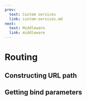 ```yaml
---
prev:
  text: Custom services
  link: custom-services.md
next:
  text: Middleware
  link: middleware
---
```


# Routing

## Constructing URL path

## Getting bind parameters
